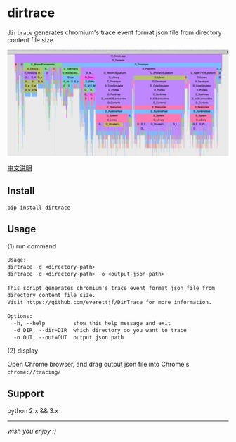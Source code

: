 # dirtrace

`dirtrace` generates chromium's trace event format json file from directory content file size

![Xcode](/screen.png)

[中文说明](https://everettjf.github.io/2019/10/30/dirtrace/)

## Install

```
pip install dirtrace
```

## Usage

(1) run command

```
Usage: 
dirtrace -d <directory-path>
dirtrace -d <directory-path> -o <output-json-path>

This script generates chromium's trace event format json file from directory content file size.
Visit https://github.com/everettjf/DirTrace for more information.

Options:
  -h, --help         show this help message and exit
  -d DIR, --dir=DIR  which directory do you want to trace
  -o OUT, --out=OUT  output json path
```

(2) display

Open Chrome browser, and drag output json file into Chrome's `chrome://tracing/`

## Support

python 2.x && 3.x

---

*wish you enjoy :)*

